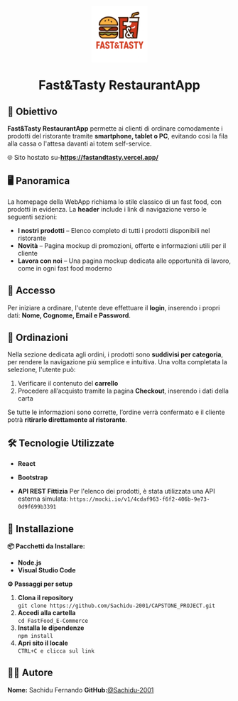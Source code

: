 # <p align="center"><img src="/FastFood_E-Commerce/public/logoapp.png" width="25%"/></p><p align="center"> Fast&Tasty RestaurantApp<p>

## 🎯 Obiettivo

**Fast&Tasty RestaurantApp** permette ai clienti di ordinare comodamente i prodotti del ristorante tramite **smartphone, tablet o PC**, evitando così la fila alla cassa o l'attesa davanti ai totem self-service.

🌐 Sito hostato su-**https://fastandtasty.vercel.app/**

## 🖥️ Panoramica

La homepage della WebApp richiama lo stile classico di un fast food, con prodotti in evidenza. La **header** include i link di navigazione verso le seguenti sezioni:

- **I nostri prodotti** – Elenco completo di tutti i prodotti disponibili nel ristorante
- **Novità** – Pagina mockup di promozioni, offerte e informazioni utili per il cliente
- **Lavora con noi** – Una pagina mockup dedicata alle opportunità di lavoro, come in ogni fast food moderno

## 🔐 Accesso

Per iniziare a ordinare, l'utente deve effettuare il **login**, inserendo i propri dati: **Nome, Cognome, Email e Password**.

## 🍔 Ordinazioni

Nella sezione dedicata agli ordini, i prodotti sono **suddivisi per categoria**, per rendere la navigazione più semplice e intuitiva. Una volta completata la selezione, l'utente può:

1. Verificare il contenuto del **carrello**
2. Procedere all’acquisto tramite la pagina **Checkout**, inserendo i dati della carta

Se tutte le informazioni sono corrette, l’ordine verrà confermato e il cliente potrà **ritirarlo direttamente al ristorante**.

## 🛠️ Tecnologie Utilizzate

- **React**
- **Bootstrap**

- **API REST Fittizia**
  Per l'elenco dei prodotti, è stata utilizzata una API esterna simulata:
  `https://mocki.io/v1/4cdaf963-f6f2-406b-9e73-0d9f699b3391`

## 💾 Installazione

**📦 Pacchetti da Installare:**

- **Node.js**
- **Visual Studio Code**

**⚙️ Passaggi per setup**

1. **Clona il repository**<br>
   `git clone https://github.com/Sachidu-2001/CAPSTONE_PROJECT.git`
2. **Accedi alla cartella**<br>
   `cd FastFood_E-Commerce`
3. **Installa le dipendenze**<br>
   `npm install`
4. **Apri sito il locale**<br>
   `CTRL+C e clicca sul link`

## 🧑‍💻 Autore

**Nome:** Sachidu Fernando
**GitHub:**[@Sachidu-2001](https://github.com/Sachidu-2001)
